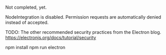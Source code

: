 Not completed, yet.

NodeIntegration is disabled.
Permission requests are automatically denied instead of accepted.

TODO: The other recommended security practices from the Electron blog.
https://electronjs.org/docs/tutorial/security


npm install
npm run electron

